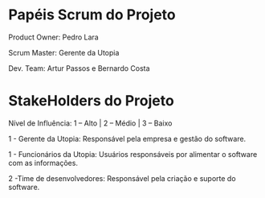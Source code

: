 # Papéis Scrum do Projeto

Product Owner: Pedro Lara

Scrum Master: Gerente da Utopia

Dev. Team: Artur Passos e Bernardo Costa

# StakeHolders do Projeto

Nível de Influência: 1 – Alto | 2 – Médio | 3 – Baixo

1 - Gerente da Utopia: Responsável pela empresa e gestão do software.

1 - Funcionários da Utopia: Usuários responsáveis por alimentar o software com as informações.

2 -Time de desenvolvedores: Responsável pela criação e suporte do software.
